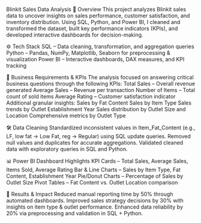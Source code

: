Blinkit Sales Data Analysis
📌 Overview
This project analyzes Blinkit sales data to uncover insights on sales performance, customer satisfaction, and inventory distribution. Using SQL, Python, and Power BI, I cleaned and transformed the dataset, built key performance indicators (KPIs), and developed interactive dashboards for decision-making.

⚙️ Tech Stack
SQL – Data cleaning, transformation, and aggregation queries
Python – Pandas, NumPy, Matplotlib, Seaborn for preprocessing & visualization
Power BI – Interactive dashboards, DAX measures, and KPI tracking

🎯 Business Requirements & KPIs
The analysis focused on answering critical business questions through the following KPIs:
Total Sales – Overall revenue generated
Average Sales – Revenue per transaction
Number of Items – Total count of sold items
Average Rating – Customer satisfaction indicator
Additional granular insights:
Sales by Fat Content
Sales by Item Type
Sales trends by Outlet Establishment Year
Sales distribution by Outlet Size and Location
Comprehensive metrics by Outlet Type

🛠️ Data Cleaning
Standardized inconsistent values in Item_Fat_Content (e.g., LF, low fat → Low Fat, reg → Regular) using SQL update queries.
Removed null values and duplicates for accurate aggregations.
Validated cleaned data with exploratory queries in SQL and Python.

📊 Power BI Dashboard Highlights
KPI Cards – Total Sales, Average Sales, Items Sold, Average Rating
Bar & Line Charts – Sales by Item Type, Fat Content, Establishment Year
Pie/Donut Charts – Percentage of Sales by Outlet Size
Pivot Tables – Fat Content vs. Outlet Location comparison

🚀 Results & Impact
Reduced manual reporting time by 50% through automated dashboards.
Improved sales strategy decisions by 30% with insights on item type & outlet performance.
Enhanced data reliability by 20% via preprocessing and validation in SQL + Python.
